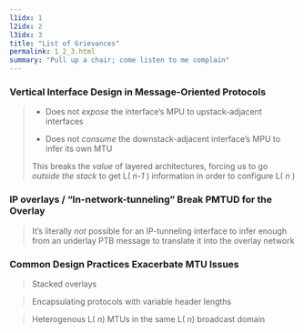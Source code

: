 ```yaml
---
l1idx: 1
l2idx: 2
l3idx: 3
title: "List of Grievances"
permalink: 1_2_3.html
summary: "Pull up a chair; come listen to me complain"
---
```


### Vertical Interface Design in Message-Oriented Protocols

> - Does not  _expose_  the interface’s MPU to upstack\-adjacent interfaces
>
> - Does not  _consume_  the downstack\-adjacent interface’s MPU to infer its own MTU
>
> This breaks the  _value_  of layered architectures\, forcing us to go  _outside the stack_  to get L\( _n\-1_ \) information in order to configure L\( _n_ \)


### IP overlays / “In-network-tunneling” Break PMTUD for the Overlay

> It’s literally  _not_  possible for an IP\-tunneling interface to infer enough from an underlay PTB message to translate it into the overlay network

### Common Design Practices Exacerbate MTU Issues

> Stacked overlays

> Encapsulating protocols with variable header lengths

> Heterogenous L( _n_) MTUs in the same L( _n_) broadcast domain
